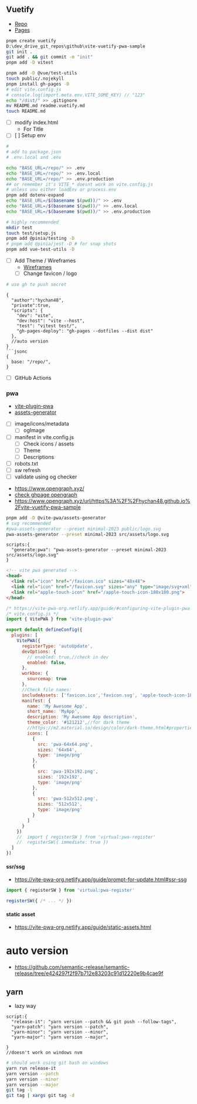 ## Vuetify
* [Repo](https://github.com/hychan48/vite-vuetify-pwa-sample)
* [Pages](https://hychan48.github.io/vite-vuetify-pwa-sample/)
```bash
pnpm create vuetify
D:\dev_drive_git_repos\github\vite-vuetify-pwa-sample
git init .
git add . && git commit -m "init"
pnpm add -D vitest

pnpm add -D @vue/test-utils
touch public/.nojekyll
pnpm install gh-pages -D
# edit vite.config.js
# console.log(import.meta.env.VITE_SOME_KEY) // "123"
echo "/dist/" >> .gitignore
mv README.md readme.vuetify.md
touch README.md
```
* [ ] modify index.html
  * For Title
* [ ] [ ] Setup env
```bash 
# 
# add to package.json
# .env.local and .env

echo "BASE_URL=/repo/" >> .env
echo "BASE_URL=/repo/" >> .env.local
echo "BASE_URL=/repo/" >> .env.production
## or remember it's VITE_* doesnt work on vite.config.js
# unless uou either loadEnv or process.env
pnpm add dotenv-expand
echo "BASE_URL=/$(basename $(pwd))/" >> .env
echo "BASE_URL=/$(basename $(pwd))/" >> .env.local
echo "BASE_URL=/$(basename $(pwd))/" >> .env.production

# highly recommended
mkdir test
touch test/setup.js
pnpm add @pinia/testing -D
# pnpm add @pinia/jest -D # for snap shots
pnpm add vue-test-utils -D

```
* [ ] Add Theme / Wireframes
  * [Wireframes](https://vuetifyjs.com/en/getting-started/wireframes/#examples)
  * [ ] Change favicon / logo
```bash
# use gh to push secret
```
```jsonc
{
  "author":"hychan48",
  "private":true,
  "scripts": {
    "dev": "vite",
    "dev:host": "vite --host",
    "test": "vitest test/",
    "gh-pages-deploy": "gh-pages --dotfiles --dist dist"
  },
  //auto version
}
```jsonc
{
  base: "/repo/",
}
```
* [ ] GitHub Actions
### pwa
* [vite-plugin-pwa](https://vite-plugin-pwa.netlify.app/)
* [assets-generator](https://vite-pwa-org.netlify.app/assets-generator/)
* [ ] image/icons/metadata
  * [ ] ogImage
* [ ] manifest in vite.config.js
  * [ ] Check icons / assets
  * [ ] Theme
  * [ ] Descriptions
* [ ] robots.txt
* [ ] sw refresh
* [ ] validate using og checker
* https://www.opengraph.xyz/
* [check ghpage opengraph]( https://www.opengraph.xyz/url/https%3A%2F%2Fhychan48.github.io%2Fvite-vuetify-pwa-sample )
* https://www.opengraph.xyz/url/https%3A%2F%2Fhychan48.github.io%2Fvite-vuetify-pwa-sample
```bash
pnpm add -D @vite-pwa/assets-generator
# svg recommended
#pwa-assets-generator --preset minimal-2023 public/logo.svg
pwa-assets-generator --preset minimal-2023 src/assets/logo.svg
```
```jsonc
scripts:{
  "generate:pwa": "pwa-assets-generator --preset minimal-2023 src/assets/logo.svg"
}
```
```html
<!-- vite pwa generated -->
<head>
  <link rel="icon" href="/favicon.ico" sizes="48x48">
  <link rel="icon" href="/favicon.svg" sizes="any" type="image/svg+xml">
  <link rel="apple-touch-icon" href="/apple-touch-icon-180x180.png">
</head>
```
```js
/* https://vite-pwa-org.netlify.app/guide/#configuring-vite-plugin-pwa */
/* vite.config.js */
import { VitePWA } from 'vite-plugin-pwa'

export default defineConfig({
  plugins: [
    VitePWA({
      registerType: 'autoUpdate',
      devOptions: {
        // enabled: true,//check in dev
        enabled: false,
      },
      workbox: {
        sourcemap: true
      },
      //Check file names:
      includeAssets: ['favicon.ico','favicon.svg', 'apple-touch-icon-180x180.png', 'maskable-icon-512x512.png'],
      manifest: {
        name: 'My Awesome App',
        short_name: 'MyApp',
        description: 'My Awesome App description',
        theme_color: '#121212',//for dark theme
        //https://m2.material.io/design/color/dark-theme.html#properties
        icons: [
          {
            src: 'pwa-64x64.png',
            sizes: '64x64',
            type: 'image/png'
          },
          {
            src: 'pwa-192x192.png',
            sizes: '192x192',
            type: 'image/png'
          },
          {
            src: 'pwa-512x512.png',
            sizes: '512x512',
            type: 'image/png'
          }
        ]
      }
    })
    //  import { registerSW } from 'virtual:pwa-register'
    //  registerSW({ immediate: true })
  ]
})
```
#### ssr/ssg
* https://vite-pwa-org.netlify.app/guide/prompt-for-update.html#ssr-ssg
```js
import { registerSW } from 'virtual:pwa-register'

registerSW({ /* ... */ })
```
#### static asset
* https://vite-pwa-org.netlify.app/guide/static-assets.html


# auto version
* https://github.com/semantic-release/semantic-release/tree/e424297f2f97b712e83203c91d12220e9b4cae9f
## yarn
* lazy way
```jsonc
script:{
  "release-it": "yarn version --patch && git push --follow-tags",
  "yarn-patch": "yarn version --patch",
  "yarn-minor": "yarn version --minor",
  "yarn-major": "yarn version --major",

}
//doesn't work on windows nvm

```
```bash
# should work using git bash on windows
yarn run release-it
yarn version --patch
yarn version --minor
yarn version --major
git tag -l
git tag | xargs git tag -d

```